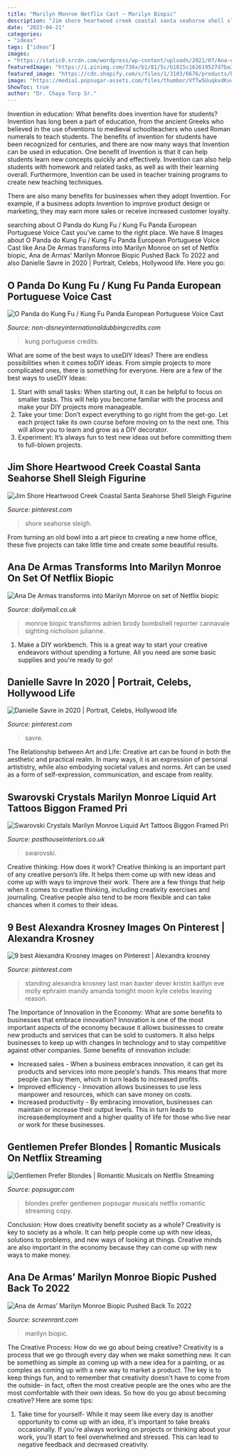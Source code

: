 ```yaml
---
title: "Marilyn Monroe Netflix Cast ~ Marilyn Biopic"
description: "Jim shore heartwood creek coastal santa seahorse shell sleigh figurine"
date: "2023-04-21"
categories:
- "ideas"
tags: ["ideas"]
images:
- "https://static0.srcdn.com/wordpress/wp-content/uploads/2021/07/Ana-de-Armas-and-Marilyn-Monroe-1.jpg"
featuredImage: "https://i.pinimg.com/736x/b1/81/5c/b1815c162619527d7ba30a3e159fc1cf--alexandra-krosney-last-man-standing.jpg"
featured_image: "https://cdn.shopify.com/s/files/1/3103/6676/products/biggon-marilyn-tattoos-print-framed-liquid-artwork-and-swarovski-crystals-p3136-9512_image_047c4490-3673-474d-abb0-22801f776e0d_1024x1024.jpg?v=1569098918"
image: "https://media1.popsugar-assets.com/files/thumbor/VfTw5UuqkxdKxqMNIjaCo8Jok-g/fit-in/728xorig/filters:format_auto-!!-:strip_icc-!!-/2017/01/10/850/n/3019466/77f48325457ac692_M8DGEPR_FE001_H/i/Gentlemen-Prefer-Blondes.JPG"
ShowToc: true
author: "Dr. Chaya Torp Sr."
---
```



Invention in education: What benefits does invention have for students?
Invention has long been a part of education, from the ancient Greeks who believed in the use ofventions to medieval schoolteachers who used Roman numerals to teach students. The benefits of invention for students have been recognized for centuries, and there are now many ways that Invention can be used in education. 
One benefit of Invention is that it can help students learn new concepts quickly and effectively. Invention can also help students with homework and related tasks, as well as with their learning overall. Furthermore, Invention can be used in teacher training programs to create new teaching techniques. 

There are also many benefits for businesses when they adopt Invention. For example, if a business adopts Invention to improve product design or marketing, they may earn more sales or receive increased customer loyalty.

	

		
searching about O Panda do Kung Fu / Kung Fu Panda European Portuguese Voice Cast you've came to the right place. We have 8 Images about O Panda do Kung Fu / Kung Fu Panda European Portuguese Voice Cast like Ana De Armas transforms into Marilyn Monroe on set of Netflix biopic, Ana de Armas’ Marilyn Monroe Biopic Pushed Back To 2022 and also Danielle Savre in 2020 | Portrait, Celebs, Hollywood life. Here you go:
		
    
## O Panda Do Kung Fu / Kung Fu Panda European Portuguese Voice Cast

<img loading=lazy src="https://www.non-disneyinternationaldubbingcredits.com/uploads/6/5/9/0/65903623/credits-kung-fu-panda-european-portuguese-netflix-1_orig.jpg" onerror="this.onerror=null;this.src='https://tse4.mm.bing.net/th?id=OIP.hdAxSSi5UHCFgIiVeJ9cSgHaEK&amp;pid=15.1';" alt="O Panda do Kung Fu / Kung Fu Panda European Portuguese Voice Cast">

_Source: non-disneyinternationaldubbingcredits.com_

>kung portuguese credits. 

	

What are some of the best ways to useDIY Ideas?
There are endless possibilities when it comes toDIY ideas. From simple projects to more complicated ones, there is something for everyone. Here are a few of the best ways to useDIY Ideas: 
1. Start with small tasks: When starting out, it can be helpful to focus on smaller tasks. This will help you become familiar with the process and make your DIY projects more manageable. 
2. Take your time: Don’t expect everything to go right from the get-go. Let each project take its own course before moving on to the next one. This will allow you to learn and grow as a DIY decorator. 
3. Experiment: It’s always fun to test new ideas out before committing them to full-blown projects.

    
## Jim Shore Heartwood Creek Coastal Santa Seahorse Shell Sleigh Figurine

<img loading=lazy src="https://i.pinimg.com/736x/aa/9a/af/aa9aaf92d056b314a55cbbc10c9290dc.jpg" onerror="this.onerror=null;this.src='https://tse1.mm.bing.net/th?id=OIP.xlFc0uIu8sp_7AV_0X9nBAHaHa&amp;pid=15.1';" alt="Jim Shore Heartwood Creek Coastal Santa Seahorse Shell Sleigh Figurine">

_Source: pinterest.com_

>shore seahorse sleigh. 

	

From turning an old bowl into a art piece to creating a new home office, these five projects can take little time and create some beautiful results.

    
## Ana De Armas Transforms Into Marilyn Monroe On Set Of Netflix Biopic

<img loading=lazy src="https://i.dailymail.co.uk/1s/2019/08/29/19/17844614-7407993-image-m-17_1567104487288.jpg" onerror="this.onerror=null;this.src='https://tse1.mm.bing.net/th?id=OIP.b8kgTFC4WXW0V4BIqHEWFwHaLk&amp;pid=15.1';" alt="Ana De Armas transforms into Marilyn Monroe on set of Netflix biopic">

_Source: dailymail.co.uk_

>monroe biopic transforms adrien brody bombshell reporter cannavale sighting nicholson julianne. 

	

1. Make a DIY workbench. This is a great way to start your creative endeavors without spending a fortune. All you need are some basic supplies and you're ready to go!

    
## Danielle Savre In 2020 | Portrait, Celebs, Hollywood Life

<img loading=lazy src="https://i.pinimg.com/736x/32/26/d5/3226d55ca28c2c70125f67a7127e8fb3.jpg" onerror="this.onerror=null;this.src='https://tse2.mm.bing.net/th?id=OIP.FmVELhkdhH_I70WO-ooVqgAAAA&amp;pid=15.1';" alt="Danielle Savre in 2020 | Portrait, Celebs, Hollywood life">

_Source: pinterest.com_

>savre. 

	

The Relationship between Art and Life:
Creative art can be found in both the aesthetic and practical realm. In many ways, it is an expression of personal artististry, while also embodying societal values and norms. Art can be used as a form of self-expression, communication, and escape from reality.

    
## Swarovski Crystals Marilyn Monroe Liquid Art Tattoos Biggon Framed Pri

<img loading=lazy src="https://cdn.shopify.com/s/files/1/3103/6676/products/biggon-marilyn-tattoos-print-framed-liquid-artwork-and-swarovski-crystals-p3136-9512_image_047c4490-3673-474d-abb0-22801f776e0d_1024x1024.jpg?v=1569098918" onerror="this.onerror=null;this.src='https://tse1.mm.bing.net/th?id=OIP.dQKad21XkJ8jqERmKlQ_uAHaHa&amp;pid=15.1';" alt="Swarovski Crystals Marilyn Monroe Liquid Art Tattoos Biggon Framed Pri">

_Source: posthouseinteriors.co.uk_

>swarovski. 

	

Creative thinking: How does it work?
Creative thinking is an important part of any creative person’s life. It helps them come up with new ideas and come up with ways to improve their work. There are a few things that help when it comes to creative thinking, including creativity exercises and journaling. Creative people also tend to be more flexible and can take chances when it comes to their ideas.

    
## 9 Best Alexandra Krosney Images On Pinterest | Alexandra Krosney

<img loading=lazy src="https://i.pinimg.com/736x/b1/81/5c/b1815c162619527d7ba30a3e159fc1cf--alexandra-krosney-last-man-standing.jpg" onerror="this.onerror=null;this.src='https://tse3.mm.bing.net/th?id=OIP.iIbH71WXoB-O2byMIu3w2QHaLG&amp;pid=15.1';" alt="9 best Alexandra Krosney images on Pinterest | Alexandra krosney">

_Source: pinterest.com_

>standing alexandra krosney last man baxter dever kristin kaitlyn eve molly ephraim mandy amanda tonight moon kyle celebs leaving reason. 

	

The Importance of Innovation in the Economy: What are some benefits to businesses that embrace innovation?
Innovation is one of the most important aspects of the economy because it allows businesses to create new products and services that can be sold to customers. It also helps businesses to keep up with changes in technology and to stay competitive against other companies. Some benefits of innovation include: 
- Increased sales - When a business embraces innovation, it can get its products and services into more people's hands. This means that more people can buy them, which in turn leads to increased profits. 
- Improved efficiency - Innovation allows businesses to use less manpower and resources, which can save money on costs. 
- Increased productivity - By embracing innovation, businesses can maintain or increase their output levels. This in turn leads to increasedemployment and a higher quality of life for those who live near or work for these businesses.

    
## Gentlemen Prefer Blondes | Romantic Musicals On Netflix Streaming

<img loading=lazy src="https://media1.popsugar-assets.com/files/thumbor/VfTw5UuqkxdKxqMNIjaCo8Jok-g/fit-in/728xorig/filters:format_auto-!!-:strip_icc-!!-/2017/01/10/850/n/3019466/77f48325457ac692_M8DGEPR_FE001_H/i/Gentlemen-Prefer-Blondes.JPG" onerror="this.onerror=null;this.src='https://tse2.mm.bing.net/th?id=OIP.C5D6b8u1QuiuvU4isrwN2AHaJV&amp;pid=15.1';" alt="Gentlemen Prefer Blondes | Romantic Musicals on Netflix Streaming">

_Source: popsugar.com_

>blondes prefer gentlemen popsugar musicals netflix romantic streaming copy. 

	

Conclusion: How does creativity benefit society as a whole?
Creativity is key to society as a whole. It can help people come up with new ideas, solutions to problems, and new ways of looking at things. Creative minds are also important in the economy because they can come up with new ways to make money.

    
## Ana De Armas’ Marilyn Monroe Biopic Pushed Back To 2022

<img loading=lazy src="https://static0.srcdn.com/wordpress/wp-content/uploads/2021/07/Ana-de-Armas-and-Marilyn-Monroe-1.jpg" onerror="this.onerror=null;this.src='https://tse2.mm.bing.net/th?id=OIP.U2oyqOgwaU3-VuIRb_mb3gHaDt&amp;pid=15.1';" alt="Ana de Armas’ Marilyn Monroe Biopic Pushed Back To 2022">

_Source: screenrant.com_

>marilyn biopic. 

	

The Creative Process: How do we go about being creative?
Creativity is a process that we go through every day when we make something new. It can be something as simple as coming up with a new idea for a painting, or as complex as coming up with a new way to market a product. The key is to keep things fun, and to remember that creativity doesn't have to come from the outside- in fact, often the most creative people are the ones who are the most comfortable with their own ideas. So how do you go about becoming creative? Here are some tips: 
1) Take time for yourself- While it may seem like every day is another opportunity to come up with an idea, it's important to take breaks occasionally. If you're always working on projects or thinking about your work, you'll start to feel overwhelmed and stressed. This can lead to negative feedback and decreased creativity.

